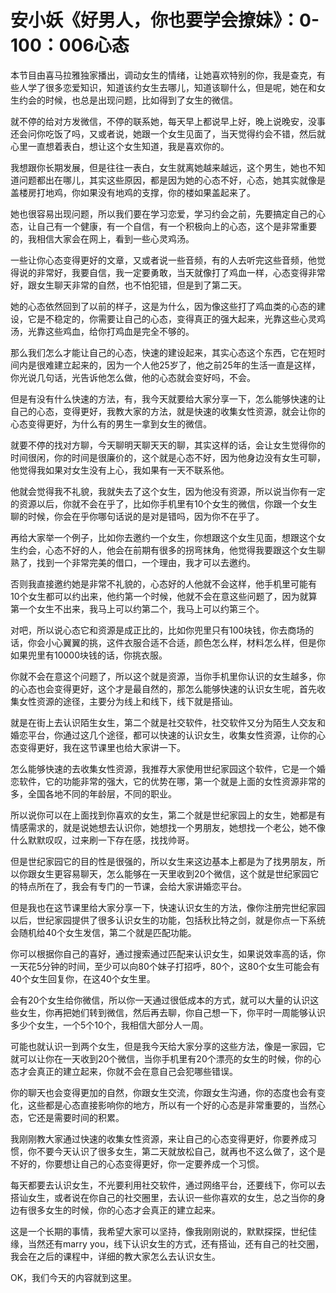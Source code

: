 # 安小妖《好男人，你也要学会撩妹》：0-100：006心态

本节目由喜马拉雅独家播出，调动女生的情绪，让她喜欢特别的你，我是查克，有些人学了很多恋爱知识，知道该约女生去哪儿，知道该聊什么，但是呢，她在和女生约会的时候，也总是出现问题，比如得到了女生的微信。

就不停的给对方发微信，不停的联系她，每天早上都说早上好，晚上说晚安，没事还会问你吃饭了吗，又或者说，她跟一个女生见面了，当天觉得约会不错，然后就心里一直想着表白，想让这个女生知道，我是喜欢你的。

我想跟你长期发展，但是往往一表白，女生就离她越来越远，这个男生，她也不知道问题都出在哪儿，其实这些原因，都是因为她的心态不好，心态，她其实就像是盖楼房打地鸡，你如果没有地鸡的支撑，你的楼如果盖起来了。

她也很容易出现问题，所以我们要在学习恋爱，学习约会之前，先要搞定自己的心态，让自己有一个健康，有一个自信，有一个积极向上的心态，这个是非常重要的，我相信大家会在网上，看到一些心灵鸡汤。

一些让你心态变得更好的文章，又或者说一些音频，有的人去听完这些音频，他觉得说的非常好，我要自信，我一定要勇敢，当天就像打了鸡血一样，心态变得非常好，跟女生聊天非常的自然，也不怕犯错，但是到了第二天。

她的心态依然回到了以前的样子，这是为什么，因为像这些打了鸡血类的心态的建设，它是不稳定的，你需要让自己的心态，变得真正的强大起来，光靠这些心灵鸡汤，光靠这些鸡血，给你打鸡血是完全不够的。

那么我们怎么才能让自己的心态，快速的建设起来，其实心态这个东西，它在短时间内是很难建立起来的，因为一个人他25岁了，他之前25年的生活一直是这样，你光说几句话，光告诉他怎么做，他的心态就会变好吗，不会。

但是有没有什么快速的方法，有，我今天就要给大家分享一下，怎么能够快速的让自己的心态，变得更好，我教大家的方法，就是快速的收集女性资源，就会让你的心态变得更好，为什么有的男生一拿到女生的微信。

就要不停的找对方聊，今天聊明天聊天天的聊，其实这样的话，会让女生觉得你的时间很闲，你的时间是很廉价的，这个就是心态不好，因为他身边没有女生可聊，他觉得我如果对女生没有上心，我如果有一天不联系他。

他就会觉得我不礼貌，我就失去了这个女生，因为他没有资源，所以说当你有一定的资源以后，你就不会在乎了，比如你手机里有10个女生的微信，你跟一个女生聊的时候，你会在乎你哪句话说的是对是错吗，因为你不在乎了。

再给大家举一个例子，比如你去邀约一个女生，你想跟这个女生见面，想跟这个女生约会，心态不好的人，他会在前期有很多的拐弯抹角，他觉得我要跟这个女生聊熟了，找到一个非常完美的借口，一个理由，我才可以去邀约。

否则我直接邀约她是非常不礼貌的，心态好的人他就不会这样，他手机里可能有10个女生都可以约出来，他约第一个时候，他就不会在意这些问题了，因为就算第一个女生不出来，我马上可以约第二个，我马上可以约第三个。

对吧，所以说心态它和资源是成正比的，比如你兜里只有100块钱，你去商场的话，你会小心翼翼的挑，这件衣服合适不合适，颜色怎么样，材料怎么样，但是你如果兜里有10000块钱的话，你挑衣服。

你就不会在意这个问题了，所以这个就是资源，当你手机里你认识的女生越多，你的心态也会变得更好，这个才是最自然的，那怎么能够快速的认识女生呢，首先收集女性资源的途径，主要分为线上和线下，线下就是搭讪。

就是在街上去认识陌生女生，第二个就是社交软件，社交软件又分为陌生人交友和婚恋平台，你通过这几个途径，都可以快速的认识女生，收集女性资源，让你的心态变得更好，我在这节课里也给大家讲一下。

怎么能够快速的去收集女性资源，我推荐大家使用世纪家园这个软件，它是一个婚恋软件，它的功能非常的强大，它的优势在哪，第一个就是上面的女性资源非常的多，全国各地不同的年龄层，不同的职业。

所以说你可以在上面找到你喜欢的女生，第二个就是世纪家园上的女生，她都是有情感需求的，就是说她想去认识你，她想找一个男朋友，她想找一个老公，她不像什么默默叹叹，过来刷一下存在感，找找帅哥。

但是世纪家园它的目的性是很强的，所以女生来这边基本上都是为了找男朋友，所以你跟女生更容易聊天，怎么能够在一天里收到20个微信，这个就是世纪家园它的特点所在了，我会有专门的一节课，会给大家讲婚恋平台。

但是我也在这节课里给大家分享一下，快速认识女生的方法，像你注册完世纪家园以后，世纪家园提供了很多认识女生的功能，包括秋比特之剑，就是你点一下系统会随机给40个女生发信，第二个就是匹配功能。

你可以根据你自己的喜好，通过搜索通过匹配来认识女生，如果说效率高的话，你一天花5分钟的时间，至少可以向80个妹子打招呼，80个，这80个女生可能会有40个女生回复你，在这40个女生里。

会有20个女生给你微信，所以你一天通过很低成本的方式，就可以大量的认识这些女生，你再把她们转到微信，然后再去聊，你自己想一下，你平时一周能够认识多少个女生，一个5个10个，我相信大部分人一周。

可能也就认识一到两个女生，但是我今天给大家分享的这些方法，像是一家园，它就可以让你在一天收到20个微信，当你手机里有20个漂亮的女生的时候，你的心态才会真正的建立起来，你就不会在意自己会犯哪些错误。

你的聊天也会变得更加的自然，你跟女生交流，你跟女生沟通，你的态度也会有变化，这些都是心态直接影响你的地方，所以有一个好的心态是非常重要的，当然心态，它还是需要时间的积累。

我刚刚教大家通过快速的收集女性资源，来让自己的心态变得更好，你要养成习惯，你不要今天认识了很多女生，第二天就放松自己，就再也不这么做了，这个是不好的，你要想让自己的心态变得更好，你一定要养成一个习惯。

每天都要去认识女生，不光要利用社交软件，通过网络平台，还要线下，你可以去搭讪女生，或者说在你自己的社交圈里，去认识一些你喜欢的女生，总之当你的身边有很多女生的时候，你的心态才会真正的建立起来。

这是一个长期的事情，我希望大家可以坚持，像我刚刚说的，默默探探，世纪佳缘，当然还有marry you，线下认识女生的方式，还有搭讪，还有自己的社交圈，我会在之后的课程中，详细的教大家怎么去认识女生。

OK，我们今天的内容就到这里。